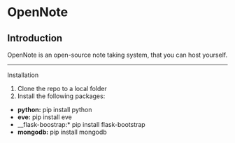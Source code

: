 OpenNote
========

Introduction
--------------------------------------

OpenNote is an open-source note taking system, that you can host yourself.

--------------------------------------
Installation

1. Clone the repo to a local folder
2. Install the following packages:
 - __python:__         pip install python
 - __eve:__            pip install eve
 - __flask-boostrap:*  pip install flask-bootstrap
 - __mongodb:__        pip install mongodb
